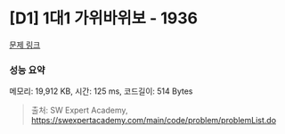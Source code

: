 # [D1] 1대1 가위바위보 - 1936 

[문제 링크](https://swexpertacademy.com/main/code/problem/problemDetail.do?contestProbId=AV5PjKXKALcDFAUq) 

### 성능 요약

메모리: 19,912 KB, 시간: 125 ms, 코드길이: 514 Bytes



> 출처: SW Expert Academy, https://swexpertacademy.com/main/code/problem/problemList.do